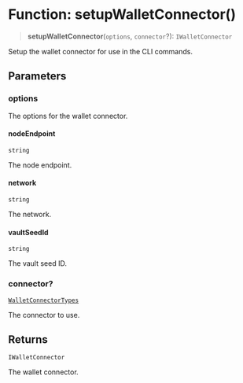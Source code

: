 # Function: setupWalletConnector()

> **setupWalletConnector**(`options`, `connector`?): `IWalletConnector`

Setup the wallet connector for use in the CLI commands.

## Parameters

### options

The options for the wallet connector.

#### nodeEndpoint

`string`

The node endpoint.

#### network

`string`

The network.

#### vaultSeedId

`string`

The vault seed ID.

### connector?

[`WalletConnectorTypes`](../type-aliases/WalletConnectorTypes.md)

The connector to use.

## Returns

`IWalletConnector`

The wallet connector.
